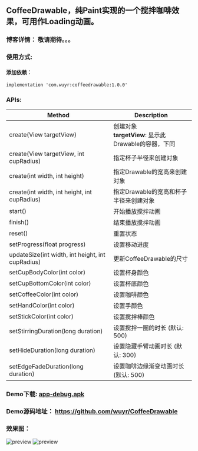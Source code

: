##  CoffeeDrawable，纯Paint实现的一个搅拌咖啡效果，可用作Loading动画。
### 博客详情： 敬请期待。。。

### 使用方式:
#### 添加依赖：
```
implementation 'com.wuyr:coffeedrawable:1.0.0'
```

### APIs:
|Method|Description|
|------|-----------|
|create(View targetView)|创建对象<br>**targetView**: 显示此Drawable的容器，下同|
|create(View targetView, int cupRadius)|指定杯子半径来创建对象|
|create(int width, int height)|指定Drawable的宽高来创建对象|
| create(int width, int height, int cupRadius)|指定Drawable的宽高和杯子半径来创建对象|
|start()|开始播放搅拌动画|
|finish()|结束播放搅拌动画|
|reset()|重置状态|
|setProgress(float progress) |设置移动进度|
|updateSize(int width, int height, int cupRadius)|更新CoffeeDrawable的尺寸|
|setCupBodyColor(int color)|设置杯身颜色|
|setCupBottomColor(int color)|设置杯底颜色|
|setCoffeeColor(int color)|设置咖啡颜色|
|setHandColor(int color)|设置手颜色|
|setStickColor(int color)|设置搅拌棒颜色|
|setStirringDuration(long duration)|设置搅拌一圈的时长 (默认: 500)|
|setHideDuration(long duration)|设置隐藏手臂动画时长 (默认: 300)|
|setEdgeFadeDuration(long duration)|设置咖啡边缘渐变动画时长 (默认: 500)|


### Demo下载: [app-debug.apk](https://github.com/wuyr/CoffeeDrawable/raw/master/app-debug.apk)
### Demo源码地址： <https://github.com/wuyr/CoffeeDrawable>

### 效果图：
![preview](https://github.com/wuyr/CoffeeDrawable/raw/master/previews/preview1.gif) ![preview](https://github.com/wuyr/CoffeeDrawable/raw/master/previews/preview2.gif)